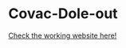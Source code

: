# Covac-Dole-out
[Check the working website here!](https://Nikitha-mattupalli.github.io/Covac-Dole-out/blob/main/index.html)

